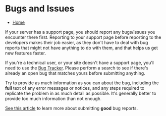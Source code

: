 Bugs and Issues
===============

* [Home](help)


If your server has a support page, you should report any bugs/issues you encounter there first.  Reporting to your support page before reporting to the developers makes their job easier, as they don't have to deal with bug reports that might not have anything to do with them, and that helps us get new features faster.

If you're a technical user, or your site doesn't have a support page, you'll need to use the <a href="http://bugs.friendica.com/">Bug Tracker</a>.  Please perform a search to see if there's already an open bug that matches yours before submitting anything.

Try to provide as much information as you can about the bug, including the **full** text of any error messages or notices, and any steps required to replicate the problem in as much detail as possible.  It's generally better to provide too much information than not enough.

<a href="http://www.chiark.greenend.org.uk/~sgtatham/bugs.html">See this article</a> to learn more about submitting **good** bug reports.
